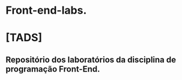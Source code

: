 # Front-end-labs.
<h1>[TADS]</h1>
<h2>Repositório dos laboratórios da disciplina de 
programação Front-End.</h2>
